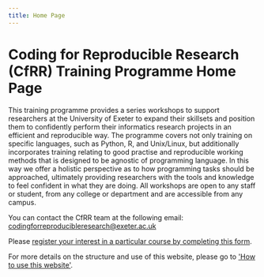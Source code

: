 ```yaml
--- 
title: Home Page
---
```


# Coding for Reproducible Research (CfRR) Training Programme Home Page
This training programme provides a series workshops to support researchers at the University of Exeter to expand their skillsets and position them to confidently perform their informatics research projects in an efficient and reproducible way. The programme covers not only training on specific languages, such as Python, R, and Unix/Linux, but additionally incorporates training relating to good practise and reproducible working methods that is designed to be agnostic of programming language. In this way we offer a holistic perspective as to how programming tasks should be approached, ultimately providing researchers with the tools and knowledge to feel confident in what they are doing. All workshops are open to any staff or student, from any college or department and are accessible from any campus.

You can contact the CfRR team at the following email: [codingforreproducibleresearch@exeter.ac.uk](mailto:codingforreproducibleresearch@exeter.ac.uk)

Please [register your interest in a particular course by completing this form](https://forms.office.com/pages/responsepage.aspx?id=d10qkZj77k6vMhM02PBKU6c8tNVRoxhAjFFJWmm07JtUOFUxN05CWFdQQTVTWVc4SDBGSjBKSVUxRy4u).

For more details on the structure and use of this website, please go to ['How to use this website'](cfrr_program_details/how_to_use_CfRR.ipynb).